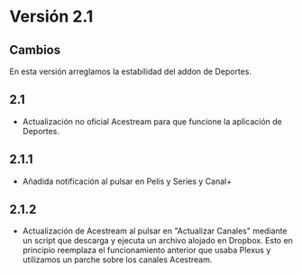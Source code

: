 # Versión 2.1

## Cambios

En esta versión arreglamos la estabilidad del addon de Deportes.

## 2.1

- Actualización no oficial Acestream para que funcione la aplicación de Deportes.

## 2.1.1

- Añadida notificación al pulsar en Pelis y Series y Canal+

## 2.1.2

- Actualización de Acestream al pulsar en "Actualizar Canales" mediante un script que descarga y ejecuta un archivo alojado en Dropbox. Esto en principio reemplaza el funcionamiento anterior que usaba Plexus y utilizamos un parche sobre los canales Acestream.
